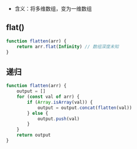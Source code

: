 - 含义：将多维数组，变为一维数组
## flat()
```js
function flatten(arr) {
	return arr.flat(Infinity) // 数组深度未知
}
```
## 递归
```js
function flatten(arr) {
	output = []
	for (const val of arr) {
		if (Array.isArray(val)) {
			output = output.concat(flatten(val))
		} else {
			output.push(val)
		}
	}
	return output
}
```